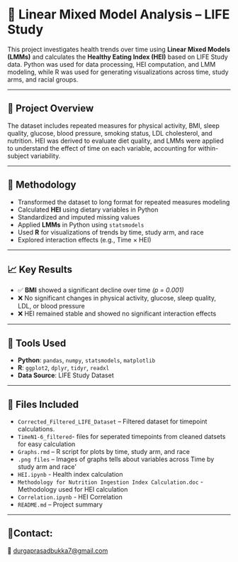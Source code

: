 # 🧪 Linear Mixed Model Analysis – LIFE Study

This project investigates health trends over time using **Linear Mixed Models (LMMs)** and calculates the **Healthy Eating Index (HEI)** based on LIFE Study data. Python was used for data processing, HEI computation, and LMM modeling, while R was used for generating visualizations across time, study arms, and racial groups.

---

## 📌 Project Overview

The dataset includes repeated measures for physical activity, BMI, sleep quality, glucose, blood pressure, smoking status, LDL cholesterol, and nutrition. HEI was derived to evaluate diet quality, and LMMs were applied to understand the effect of time on each variable, accounting for within-subject variability.

---

## 🔬 Methodology

- Transformed the dataset to long format for repeated measures modeling  
- Calculated **HEI** using dietary variables in Python  
- Standardized and imputed missing values  
- Applied **LMMs** in Python using `statsmodels`  
- Used **R** for visualizations of trends by time, study arm, and race  
- Explored interaction effects (e.g., Time × HEI)

---

## 📈 Key Results

- ✅ **BMI** showed a significant decline over time *(p = 0.001)*  
- ❌ No significant changes in physical activity, glucose, sleep quality, LDL, or blood pressure  
- ❌ HEI remained stable and showed no significant interaction effects  

---

## 🧰 Tools Used

- **Python**: `pandas`, `numpy`, `statsmodels`, `matplotlib`  
- **R**: `ggplot2`, `dplyr`, `tidyr`, `readxl`  
- **Data Source**: LIFE Study Dataset

---

## 📂 Files Included

- `Corrected_Filtered_LIFE_Dataset` – Filtered dataset for timepoint calculations.
- `TimeN1-6_filtered`- files for seperated timepoints from cleaned datsets for easy calculation
- `Graphs.rmd` – R script for plots by time, study arm, and race   
- `.png files` – Images of graphs tells about variables across Time by study arm and race'
- `HEI.ipynb` - Health index calculation
- `Methodology for Nutrition Ingestion Index Calculation.doc`  - Methodology used for HEI calculation
- `Correlation.ipynb` - HEI Correlation
- `README.md` – Project summary

---

## 👤Contact:
📧 durgaprasadbukka7@gmail.com
